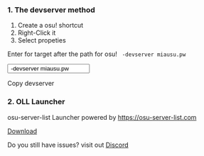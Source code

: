 <!---
ICON=fa-solid fa-server
ROUTE=connect
SHORT=Connect
TITLE=Connect to Tuyosu
NAVBAR=true
FOOTER=false
BEHINDLOGIN=false
-->
### 1. The devserver method

1. Create a osu! shortcut
2. Right-Click it
3. Select propeties

Enter for target after the path for osu! ` -devserver miausu.pw`

<input class="form-control" type="readonly" id="dev" value=" -devserver miausu.pw"></input>

<a class="btn btn-info" onclick="copydev()">Copy devserver</a>

### 2. OLL Launcher

osu-server-list Launcher powered by <a href="https://osu-server-list.com/launcher">https://osu-server-list.com</a>

<a class="btn btn-info" target="_blank" href="https://osu-server-list.com/launcher">Download</a>

<script>
    function copydev() {
        var copyText = document.getElementById("dev");

        // Select the text field
        copyText.select();
        copyText.setSelectionRange(0, 99999); // For mobile devices

        // Copy the text inside the text field
        navigator.clipboard.writeText(copyText.value);

        // Alert the copied text
        alert("Copied the text: " + copyText.value);
    }
</script>
Do you still have issues? visit out <a href="https://discord.gg/sRBYT8xx2C">Discord</a>
